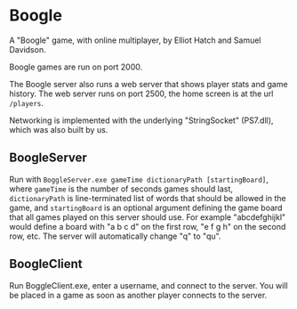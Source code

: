 Boogle
======

A "Boogle" game, with online multiplayer, by Elliot Hatch and Samuel Davidson.  

Boogle games are run on port 2000.  

The Boogle server also runs a web server that shows player stats and game history. The web server runs on port 2500, the home screen is at the url `/players`.  

Networking is implemented with the underlying "StringSocket" (PS7.dll), which was also built by us.


BoogleServer
------------
Run with `BoggleServer.exe gameTime dictionaryPath [startingBoard]`, where `gameTime`
is the number of seconds games should last, `dictionaryPath` is line-terminated list of words that should
be allowed in the game, and `startingBoard` is an optional argument defining the game board
that all games played on this server should use. For example "abcdefghijkl" would define a board with
"a b c d" on the first row, "e f g h" on the second row, etc. The server will automatically change "q" to "qu".



BoogleClient
------------
Run BoggleClient.exe, enter a username, and connect to the server. You will be placed in a game as soon as another
player connects to the server.
